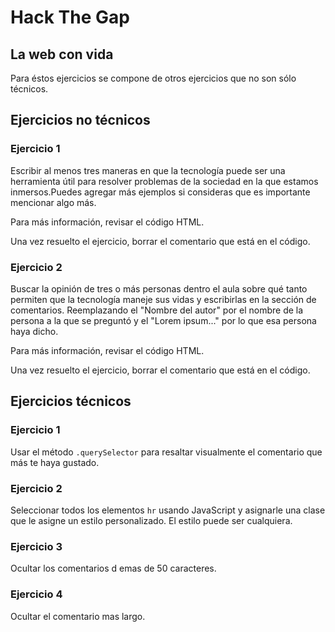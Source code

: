 
# Hack The Gap

## La web con vida

Para éstos ejercicios se compone de otros ejercicios que no son sólo técnicos.


## Ejercicios no técnicos

### Ejercicio 1

Escribir al menos tres maneras en que la tecnología puede ser una herramienta útil para resolver problemas de la sociedad en la que estamos inmersos.Puedes agregar más ejemplos si consideras que es importante mencionar algo más.

Para más información, revisar el código HTML.

Una vez resuelto el ejercicio, borrar el comentario que está en el código.


### Ejercicio 2

Buscar la opinión de tres o más personas dentro el aula sobre qué tanto permiten que la tecnología maneje sus vidas y escribirlas en la sección de comentarios. Reemplazando el "Nombre del autor" por el nombre de la persona a la que se preguntó y el "Lorem ipsum..." por lo que esa persona haya dicho.

Para más información, revisar el código HTML.

Una vez resuelto el ejercicio, borrar el comentario que está en el código.


## Ejercicios técnicos

### Ejercicio 1

Usar el método `.querySelector` para resaltar visualmente el comentario que más te haya gustado.

### Ejercicio 2

Seleccionar todos los elementos `hr` usando JavaScript y asignarle una clase que le asigne un estilo personalizado. El estilo puede ser cualquiera.

### Ejercicio 3

Ocultar los comentarios d emas de 50 caracteres.

### Ejercicio 4 

Ocultar el comentario mas largo.